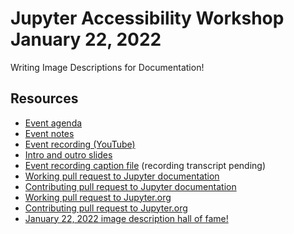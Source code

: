 # Jupyter Accessibility Workshop January 22, 2022

Writing Image Descriptions for Documentation!

## Resources

- [Event agenda](mentored_sprint_agenda.md)
- [Event notes](notes-2022-january-22.md)
- [Event recording (YouTube)](https://youtu.be/KMWGClxcJGc)
- [Intro and outro slides](intro-slides-2022-january-22.pdf)
- [Event recording caption file](captions-2022-january-22.srt) (recording transcript pending)
- [Working pull request to Jupyter documentation](https://github.com/isabela-pf/jupyter/pull/1)
- [Contributing pull request to Jupyter documentation](https://github.com/jupyter/jupyter/pull/607)
- [Working pull request to Jupyter.org](https://github.com/isabela-pf/jupyter.github.io/pull/1)
- [Contributing pull request to Jupyter.org](https://github.com/jupyter/jupyter.github.io/pull/680)
- [January 22, 2022 image description hall of fame!](https://github.com/Quansight-Labs/jupyter-accessibility-workshops/issues/9)